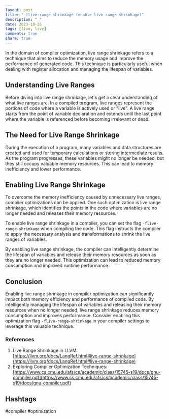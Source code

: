 ```yaml
---
layout: post
title: "-flive-range-shrinkage (enable live range shrinkage)"
description: " "
date: 2023-10-26
tags: [live, live]
comments: true
share: true
---
```


In the domain of compiler optimization, live range shrinkage refers to a technique that aims to reduce the memory usage and improve the performance of generated code. This technique is particularly useful when dealing with register allocation and managing the lifespan of variables.

## Understanding Live Ranges

Before diving into live range shrinkage, let's get a clear understanding of what live ranges are. In a compiled program, live ranges represent the portions of code where a variable is actively used or "live". A live range starts from the point of variable declaration and extends until the last point where the variable is referenced before becoming irrelevant or dead.

## The Need for Live Range Shrinkage

During the execution of a program, many variables and data structures are created and used for temporary calculations or storing intermediate results. As the program progresses, these variables might no longer be needed, but they still occupy valuable memory resources. This can lead to memory inefficiency and lower performance.

## Enabling Live Range Shrinkage

To overcome the memory inefficiency caused by unnecessary live ranges, compiler optimizations can be applied. One such optimization is live range shrinkage, which identifies the points in the code where variables are no longer needed and releases their memory resources.

To enable live range shrinkage in a compiler, you can set the flag `-flive-range-shrinkage` when compiling the code. This flag instructs the compiler to apply the necessary analysis and transformations to shrink the live ranges of variables.

By enabling live range shrinkage, the compiler can intelligently determine the lifespan of variables and release their memory resources as soon as they are no longer needed. This optimization can lead to reduced memory consumption and improved runtime performance.

## Conclusion

Enabling live range shrinkage in compiler optimization can significantly impact both memory efficiency and performance of compiled code. By intelligently managing the lifespan of variables and releasing their memory resources when no longer needed, live range shrinkage reduces memory consumption and improves performance. Consider enabling this optimization flag `-flive-range-shrinkage` in your compiler settings to leverage this valuable technique.

### References
1. Live Range Shrinkage in LLVM: [https://llvm.org/docs/LangRef.html#live-range-shrinkage](https://llvm.org/docs/LangRef.html#live-range-shrinkage)
2. Exploring Compiler Optimization Techniques: [https://www.cs.cmu.edu/afs/cs/academic/class/15745-s19/docs/gnu-compiler.pdf](https://www.cs.cmu.edu/afs/cs/academic/class/15745-s19/docs/gnu-compiler.pdf)

## Hashtags
#compiler #optimization